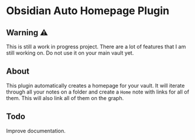 # Obsidian Auto Homepage Plugin

## Warning ⚠️

This is still a work in progress project. There are a lot of features that I am still working on. Do not use it on your main vault yet.

## About

This plugin automatically creates a homepage for your vault. It will iterate through all your notes on a folder and
create a `Home` note with links for all of them. This will also link all of them on the graph.

## Todo

Improve documentation.
